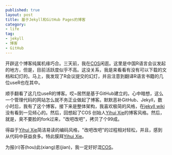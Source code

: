 ```yaml
---
published: true
layout: post
title: 基于Jekyll和GitHub Pages的博客
category: 
- life
tag: 
- jekyll
- 博客
- GitHub
---
```


开辟这个博客纯属机缘巧合。三天前，我在[COS](http://cos.name/)闲逛。这里是中国R语言会议发起的地方，但是，目前活跃度似乎不高。这没关系，我是来看看有没有可以下载的文档和幻灯的。马上，我发现了R会议提交的幻灯，并且注意到翻译R语言书籍的几位useR也在其中。

顺手翻看了这几位useR的博客。哎~居然是基于GitHub建立的。心中暗想，这么一个管理代码的网站怎么就不务正业做起了博客。默默恶补GitHub、Jekyll，数小时后，我有了这个博客。接下来是整体架构，我喜欢极简的风格，在[jekyll wiki](https://github.com/jekyll/jekyll/wiki/Themes)没有看到一见倾心的。然后，回想起了COS 创始人[Yihui Xie](http://yihui.name/)的博客风格。然后，就是，臭不要脸的fork过来，"改吧改吧"，拷贝了个99成。

得益于[Yihui Xie](http://yihui.name/)简洁易读的编码风格，"改吧改吧"的过程相对轻松，并且，感到从代码中获益良多。特此膜拜[Yihui Xie](http://yihui.name/)。

为报(ri)答(hou)此(xiang)恩(jian)，我一定好好混[COS](http://cos.name/)。

